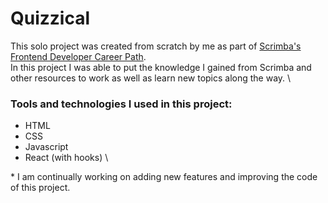 # Quizzical

This solo project was created from scratch by me as part of [Scrimba's Frontend Developer Career Path](https://scrimba.com/learn/frontend).\
In this project I was able to put the knowledge I gained from Scrimba and other resources to work as well as learn new topics along the way.
\

### Tools and technologies I used in this project:
- HTML
- CSS
- Javascript
- React (with hooks)
\

\* I am continually working on adding new features and improving the code of this project.
